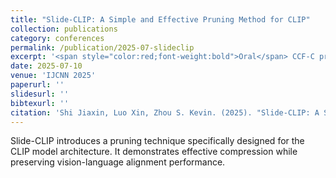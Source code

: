 ```yaml
---
title: "Slide-CLIP: A Simple and Effective Pruning Method for CLIP"
collection: publications
category: conferences
permalink: /publication/2025-07-slideclip
excerpt: '<span style="color:red;font-weight:bold">Oral</span> CCF-C pruning method for vision-language models like CLIP.'
date: 2025-07-10
venue: 'IJCNN 2025'
paperurl: ''
slidesurl: ''
bibtexurl: ''
citation: 'Shi Jiaxin, Luo Xin, Zhou S. Kevin. (2025). "Slide-CLIP: A Simple and Effective Pruning Method for CLIP." <i>IJCNN 2025</i>.'
---
```


Slide-CLIP introduces a pruning technique specifically designed for the CLIP model architecture. It demonstrates effective compression while preserving vision-language alignment performance.
